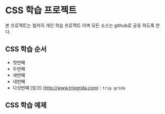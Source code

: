 # CSS 학습 프로젝트 

본 프로젝트는 철저히 개인 학습 프로젝트 이며 모든 소스는 github로 공유 하도록 한다. 

## CSS 학습 순서 

*  첫번째 
*  두번째
*  세번째
*  네번째
*  다섯번째 [링크] (http://www.tripgrida.com) : `trip grida`

## CSS 학습 예제 

